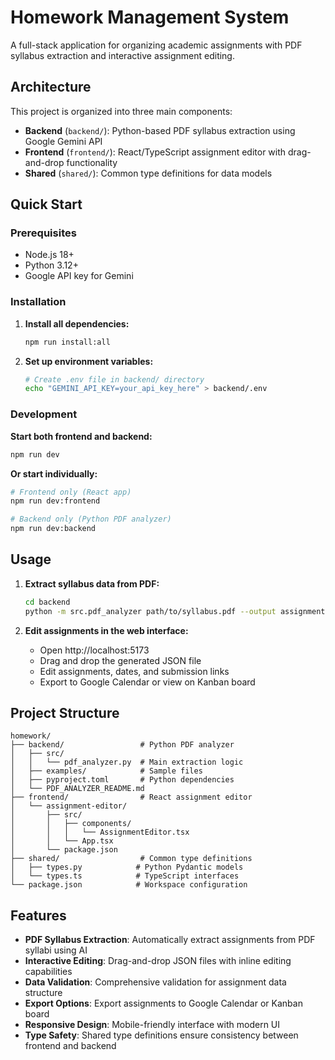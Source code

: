# Homework Management System

A full-stack application for organizing academic assignments with PDF syllabus extraction and interactive assignment editing.

## Architecture

This project is organized into three main components:

- **Backend** (`backend/`): Python-based PDF syllabus extraction using Google Gemini API
- **Frontend** (`frontend/`): React/TypeScript assignment editor with drag-and-drop functionality  
- **Shared** (`shared/`): Common type definitions for data models

## Quick Start

### Prerequisites
- Node.js 18+ 
- Python 3.12+
- Google API key for Gemini

### Installation

1. **Install all dependencies:**
   ```bash
   npm run install:all
   ```

2. **Set up environment variables:**
   ```bash
   # Create .env file in backend/ directory
   echo "GEMINI_API_KEY=your_api_key_here" > backend/.env
   ```

### Development

**Start both frontend and backend:**
```bash
npm run dev
```

**Or start individually:**
```bash
# Frontend only (React app)
npm run dev:frontend

# Backend only (Python PDF analyzer)
npm run dev:backend
```

## Usage

1. **Extract syllabus data from PDF:**
   ```bash
   cd backend
   python -m src.pdf_analyzer path/to/syllabus.pdf --output assignments.json
   ```

2. **Edit assignments in the web interface:**
   - Open http://localhost:5173
   - Drag and drop the generated JSON file
   - Edit assignments, dates, and submission links
   - Export to Google Calendar or view on Kanban board

## Project Structure

```
homework/
├── backend/                 # Python PDF analyzer
│   ├── src/
│   │   └── pdf_analyzer.py  # Main extraction logic
│   ├── examples/            # Sample files
│   ├── pyproject.toml       # Python dependencies
│   └── PDF_ANALYZER_README.md
├── frontend/                # React assignment editor
│   └── assignment-editor/
│       ├── src/
│       │   ├── components/
│       │   │   └── AssignmentEditor.tsx
│       │   └── App.tsx
│       └── package.json
├── shared/                  # Common type definitions
│   ├── types.py            # Python Pydantic models
│   └── types.ts            # TypeScript interfaces
└── package.json            # Workspace configuration
```

## Features

- **PDF Syllabus Extraction**: Automatically extract assignments from PDF syllabi using AI
- **Interactive Editing**: Drag-and-drop JSON files with inline editing capabilities
- **Data Validation**: Comprehensive validation for assignment data structure
- **Export Options**: Export assignments to Google Calendar or Kanban board
- **Responsive Design**: Mobile-friendly interface with modern UI
- **Type Safety**: Shared type definitions ensure consistency between frontend and backend
